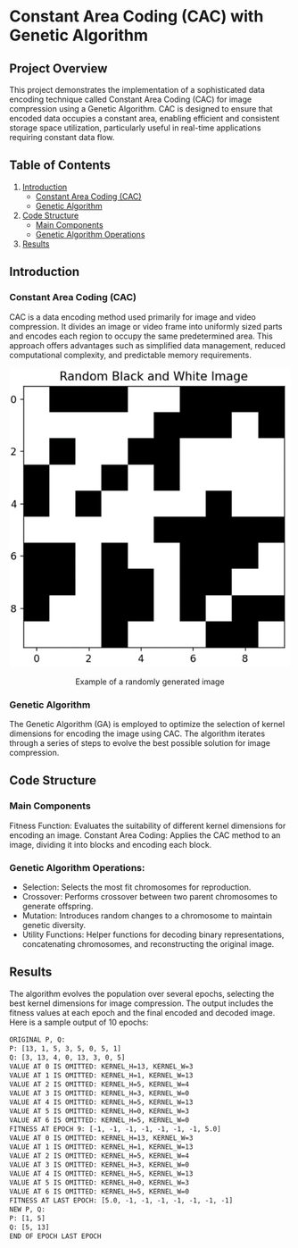 # Constant Area Coding (CAC) with Genetic Algorithm

## Project Overview
This project demonstrates the implementation of a sophisticated data encoding technique called Constant Area Coding (CAC) for image compression using a Genetic Algorithm. CAC is designed to ensure that encoded data occupies a constant area, enabling efficient and consistent storage space utilization, particularly useful in real-time applications requiring constant data flow.


## Table of Contents
1. [Introduction](#introduction)
    - [Constant Area Coding (CAC)](#Constant=Area-Coding-(CAC))
    - [Genetic Algorithm](#Genetic-Algorithm) 
2. [Code Structure](#Code-Structure)
    - [Main Components](#Main-Components)
    - [Genetic Algorithm Operations](#Genetic-Algorithm-Operations)
3. [Results](#Results)



## Introduction
### Constant Area Coding (CAC)
CAC is a data encoding method used primarily for image and video compression. It divides an image or video frame into uniformly sized parts and encodes each region to occupy the same predetermined area. This approach offers advantages such as simplified data management, reduced computational complexity, and predictable memory requirements.
<p align="center">
<img src="image.png" alt="drawing" />
</p>
<p align = "center">
Example of a randomly generated image
</p>

### Genetic Algorithm
The Genetic Algorithm (GA) is employed to optimize the selection of kernel dimensions for encoding the image using CAC. The algorithm iterates through a series of steps to evolve the best possible solution for image compression.

## Code Structure
### Main Components
Fitness Function: Evaluates the suitability of different kernel dimensions for encoding an image.
Constant Area Coding: Applies the CAC method to an image, dividing it into blocks and encoding each block.

### Genetic Algorithm Operations:
- Selection: Selects the most fit chromosomes for reproduction.
- Crossover: Performs crossover between two parent chromosomes to generate offspring.
- Mutation: Introduces random changes to a chromosome to maintain genetic diversity.
- Utility Functions: Helper functions for decoding binary representations, concatenating chromosomes, and reconstructing the original image.


## Results
The algorithm evolves the population over several epochs, selecting the best kernel dimensions for image compression. The output includes the fitness values at each epoch and the final encoded and decoded image.
Here is a sample output of 10 epochs:
```
ORIGINAL P, Q:
P: [13, 1, 5, 3, 5, 0, 5, 1]
Q: [3, 13, 4, 0, 13, 3, 0, 5]
VALUE AT 0 IS OMITTED: KERNEL_H=13, KERNEL_W=3
VALUE AT 1 IS OMITTED: KERNEL_H=1, KERNEL_W=13
VALUE AT 2 IS OMITTED: KERNEL_H=5, KERNEL_W=4
VALUE AT 3 IS OMITTED: KERNEL_H=3, KERNEL_W=0
VALUE AT 4 IS OMITTED: KERNEL_H=5, KERNEL_W=13
VALUE AT 5 IS OMITTED: KERNEL_H=0, KERNEL_W=3
VALUE AT 6 IS OMITTED: KERNEL_H=5, KERNEL_W=0
FITNESS AT EPOCH 9: [-1, -1, -1, -1, -1, -1, -1, 5.0]
VALUE AT 0 IS OMITTED: KERNEL_H=13, KERNEL_W=3
VALUE AT 1 IS OMITTED: KERNEL_H=1, KERNEL_W=13
VALUE AT 2 IS OMITTED: KERNEL_H=5, KERNEL_W=4
VALUE AT 3 IS OMITTED: KERNEL_H=3, KERNEL_W=0
VALUE AT 4 IS OMITTED: KERNEL_H=5, KERNEL_W=13
VALUE AT 5 IS OMITTED: KERNEL_H=0, KERNEL_W=3
VALUE AT 6 IS OMITTED: KERNEL_H=5, KERNEL_W=0
FITNESS AT LAST EPOCH: [5.0, -1, -1, -1, -1, -1, -1, -1]
NEW P, Q:
P: [1, 5]
Q: [5, 13]
END OF EPOCH LAST EPOCH
```
